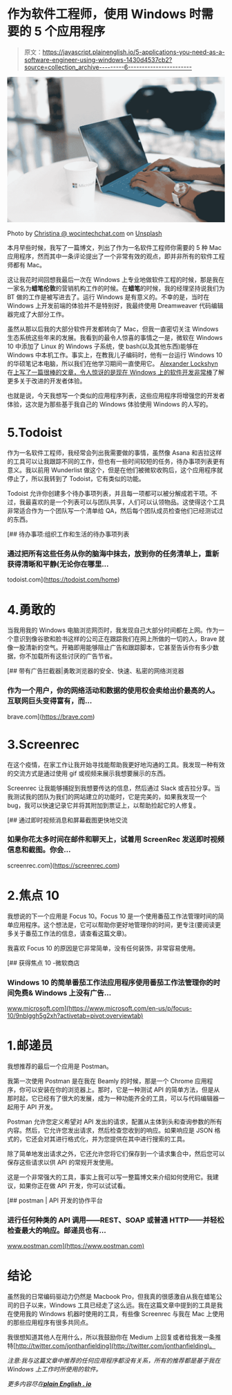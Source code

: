 # 作为软件工程师，使用 Windows 时需要的 5 个应用程序

> 原文：<https://javascript.plainenglish.io/5-applications-you-need-as-a-software-engineer-using-windows-1430d4537cb2?source=collection_archive---------6----------------------->

![](img/7dc2b92657a5336de241bd156ab20263.png)

Photo by [Christina @ wocintechchat.com](https://unsplash.com/@wocintechchat?utm_source=unsplash&utm_medium=referral&utm_content=creditCopyText) on [Unsplash](https://unsplash.com/s/photos/windows-apps?utm_source=unsplash&utm_medium=referral&utm_content=creditCopyText)

本月早些时候，我写了一篇博文，列出了作为一名软件工程师你需要的 5 种 Mac 应用程序，然而其中一条评论提出了一个非常有效的观点，即并非所有的软件工程师都有 Mac。

这让我花时间回想我最后一次在 Windows 上专业地做软件工程的时候，那是我在一家名为**蜡笔伦敦**的营销机构工作的时候。在**蜡笔**的时候，我的经理坚持说我们为 BT 做的工作是被写进去了。运行 Windows 是有意义的。不幸的是，当时在 Windows 上开发前端的体验并不是特别好，我最终使用 Dreamweaver 代码编辑器完成了大部分工作。

虽然从那以后我的大部分软件开发都转向了 Mac，但我一直密切关注 Windows 生态系统这些年来的发展。我看到的最令人惊喜的事情之一是，微软在 Windows 10 中添加了 Linux 的 Windows 子系统，使 bash(以及其他东西)能够在 Windows 中本机工作。事实上，在教我儿子编码时，他有一台运行 Windows 10 的华硕笔记本电脑，所以我们在他学习期间一直使用它。 [Alexander Lockshyn](https://medium.com/u/6f460f4ede9b?source=post_page-----1430d4537cb2--------------------------------) 在[上写了一篇很棒的文章，令人惊讶的是现在 Windows 上的软件开发非常棒](https://medium.com/short-stories-on-software/surprisingly-software-development-on-windows-is-awesome-now-82251d66991a)了解更多关于改进的开发者体验。

也就是说，今天我想写一个类似的应用程序列表，这些应用程序将增强您的开发者体验，这次是为那些基于我自己的 Windows 体验使用 Windows 的人写的。

# 5.Todoist

作为一名软件工程师，我经常会列出我需要做的事情，虽然像 Asana 和吉拉这样的工具可以让我跟踪不同的工作，但也有一些时间较短的任务，待办事项列表更有意义。我以前用 Wunderlist 做这个，但是在他们被微软收购后，这个应用程序就停止了，所以我转到了 Todoist，它有类似的功能。

Todoist 允许你创建多个待办事项列表，并且每一项都可以被分解成若干项。不过，我最喜欢的是一个列表可以与团队共享，人们可以认领物品。这使得这个工具非常适合作为一个团队写一个清单给 QA，然后每个团队成员检查他们已经测试过的东西。

[](https://todoist.com/home) [## 待办事项:组织工作和生活的待办事项列表

### 通过把所有这些任务从你的脑海中抹去，放到你的任务清单上，重新获得清晰和平静(无论你在哪里…

todoist.com](https://todoist.com/home) 

# 4.勇敢的

当我用我的 Windows 电脑浏览网页时，我发现自己大部分时间都在上网。作为一个意识到像谷歌和脸书这样的公司正在跟踪我们在网上所做的一切的人，Brave 就像一股清新的空气。开箱即用能够阻止广告和跟踪脚本，它甚至告诉你有多少数据，你不加载所有这些讨厌的广告节省。

[](https://brave.com) [## 带有广告拦截器|勇敢浏览器的安全、快速、私密的网络浏览器

### 作为一个用户，你的网络活动和数据的使用权会卖给出价最高的人。互联网巨头变得富有，而…

brave.com](https://brave.com) 

# 3.Screenrec

在这个疫情，在家工作让我开始寻找能帮助我更好地沟通的工具。我发现一种有效的交流方式是通过使用 gif 或视频来展示我想要展示的东西。

Screenrec 让我能够捕捉到我想要传达的信息，然后通过 Slack 或吉拉分享。当我测试我的团队为我们的网站建立的功能时，它是完美的，如果我发现一个 bug，我可以快速记录它并将其附加到票证上，以帮助捡起它的人修复。

[](https://screenrec.com) [## 通过即时视频消息和屏幕截图更快地交流

### 如果你花太多时间在邮件和聊天上，试着用 ScreenRec 发送即时视频信息和截图。你会…

screenrec.com](https://screenrec.com) 

# 2.焦点 10

我想说的下一个应用是 Focus 10。Focus 10 是一个使用番茄工作法管理时间的简单应用程序。这个想法是，它可以帮助你更好地管理你的时间，更专注(要阅读更多关于番茄工作法的信息，请查看这篇文章)。

我喜欢 Focus 10 的原因是它非常简单，没有任何装饰，非常容易使用。

[](https://www.microsoft.com/en-us/p/focus-10/9nblggh5g2xh?activetab=pivot:overviewtab) [## 获得焦点 10 -微软商店

### Windows 10 的简单番茄工作法应用程序使用番茄工作法管理你的时间免费& Windows 上没有广告…

www.microsoft.com](https://www.microsoft.com/en-us/p/focus-10/9nblggh5g2xh?activetab=pivot:overviewtab) 

# 1.邮递员

我想推荐的最后一个应用是 Postman。

我第一次使用 Postman 是在我在 Beamly 的时候，那是一个 Chrome 应用程序，你可以安装在你的浏览器上。那时，它是一种测试 API 的简单方法，但是从那时起，它已经有了很大的发展，成为一种功能齐全的工具，可以与代码编辑器一起用于 API 开发。

Postman 允许您定义希望对 API 发出的请求，配置从主体到头和查询参数的所有内容。然后，它允许您发出请求，然后检查您收到的响应。如果响应是 JSON 格式的，它还会对其进行格式化，并为您提供在其中进行搜索的工具。

除了简单地发出请求之外，它还允许您将它们保存到一个请求集合中，然后您可以保存这些请求以供 API 的常规开发使用。

这是一个非常强大的工具，事实上我可以写一整篇博文来介绍如何使用它。我建议，如果你正在做 API 开发，你可以试试看。

[](https://www.postman.com) [## postman | API 开发的协作平台

### 进行任何种类的 API 调用——REST、SOAP 或普通 HTTP——并轻松检查最大的响应。邮递员也有…

www.postman.com](https://www.postman.com) 

# 结论

虽然我的日常编码驱动力仍然是 Macbook Pro，但我真的很感激自从我在蜡笔公司的日子以来，Windows 工具已经走了这么远。我在这篇文章中提到的工具是我在使用我的 Windows 机器时使用的工具，有些像 Screenrec 与我在 Mac 上使用的那些应用程序有很多共同点。

我很想知道其他人在用什么，所以我鼓励你在 Medium 上回复或者给我发一条推特[http://twitter.com/jonthanfielding](http://twitter.com/jonthanfielding)。

*注意:我与这篇文章中推荐的任何应用程序都没有关系，所有的推荐都是基于我在 Windows 上工作时所使用的软件。*

*更多内容尽在*[***plain English . io***](http://plainenglish.io)